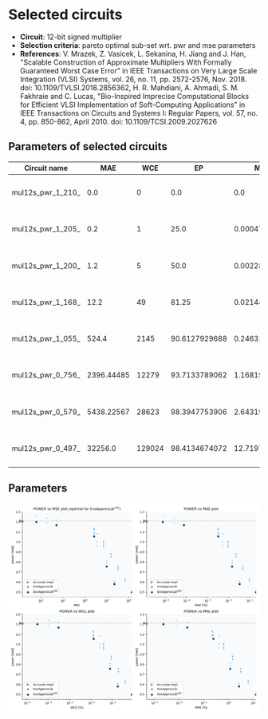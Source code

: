 
Selected circuits
===================
 - **Circuit**: 12-bit signed multiplier
 - **Selection criteria**: pareto optimal sub-set wrt. pwr and mse parameters
 - **References**: V. Mrazek, Z. Vasicek, L. Sekanina, H. Jiang and J. Han, "Scalable Construction of Approximate Multipliers With Formally Guaranteed Worst Case Error" in IEEE Transactions on Very Large Scale Integration (VLSI) Systems, vol. 26, no. 11, pp. 2572-2576, Nov. 2018. doi: 10.1109/TVLSI.2018.2856362, H. R. Mahdiani, A. Ahmadi, S. M. Fakhraie and C. Lucas, "Bio-Inspired Imprecise Computational Blocks for Efficient VLSI Implementation of Soft-Computing Applications" in IEEE Transactions on Circuits and Systems I: Regular Papers, vol. 57, no. 4, pp. 850-862, April 2010. doi: 10.1109/TCSI.2009.2027626


Parameters of selected circuits
----------------------------

| Circuit name | MAE | WCE | EP | MRE | Download |
| --- |  --- | --- | --- | --- | --- | 
| mul12s_pwr_1_210_ | 0.0 | 0 | 0.0 | 0.0 |  [Verilog generic](mul12s_pwr_1_210__gen.v) [Verilog PDK45](mul12s_pwr_1_210__pdk45.v)  [C](mul12s_pwr_1_210_.c) |
| mul12s_pwr_1_205_ | 0.2 | 1 | 25.0 | 0.0004718265 |  [Verilog generic](mul12s_pwr_1_205__gen.v) [Verilog PDK45](mul12s_pwr_1_205__pdk45.v)  [C](mul12s_pwr_1_205_.c) |
| mul12s_pwr_1_200_ | 1.2 | 5 | 50.0 | 0.0022855977 |  [Verilog generic](mul12s_pwr_1_200__gen.v) [Verilog PDK45](mul12s_pwr_1_200__pdk45.v)  [C](mul12s_pwr_1_200_.c) |
| mul12s_pwr_1_168_ | 12.2 | 49 | 81.25 | 0.021448255 |  [Verilog generic](mul12s_pwr_1_168__gen.v) [Verilog PDK45](mul12s_pwr_1_168__pdk45.v)  [C](mul12s_pwr_1_168_.c) |
| mul12s_pwr_1_055_ | 524.4 | 2145 | 90.6127929688 | 0.2463106352 |  [Verilog generic](mul12s_pwr_1_055__gen.v) [Verilog PDK45](mul12s_pwr_1_055__pdk45.v)  [C](mul12s_pwr_1_055_.c) |
| mul12s_pwr_0_756_ | 2396.44485 | 12279 | 93.7133789062 | 1.1681974218 |  [Verilog generic](mul12s_pwr_0_756__gen.v) [Verilog PDK45](mul12s_pwr_0_756__pdk45.v)  [C](mul12s_pwr_0_756_.c) |
| mul12s_pwr_0_579_ | 5438.22567 | 28623 | 98.3947753906 | 2.6431979049 |  [Verilog generic](mul12s_pwr_0_579__gen.v) [Verilog PDK45](mul12s_pwr_0_579__pdk45.v)  [C](mul12s_pwr_0_579_.c) |
| mul12s_pwr_0_497_ | 32256.0 | 129024 | 98.4134674072 | 12.7197691379 |  [Verilog generic](mul12s_pwr_0_497__gen.v) [Verilog PDK45](mul12s_pwr_0_497__pdk45.v)  [C](mul12s_pwr_0_497_.c) |
    
Parameters
--------------
![Parameters figure](fig.png)
             